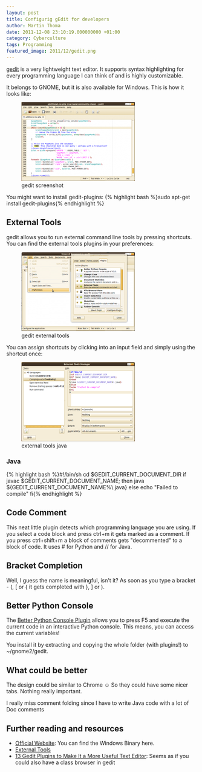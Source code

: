 ```yaml
---
layout: post
title: Configurig gEdit for developers
author: Martin Thoma
date: 2011-12-08 23:10:19.000000000 +01:00
category: Cyberculture
tags: Programming
featured_image: 2011/12/gedit.png
---
```

<a href="http://en.wikipedia.org/wiki/Gedit">gedit</a> is a very lightweight text editor. It supports syntax highlighting for every programming language I can think of and is highly customizable.

It belongs to GNOME, but it is also available for Windows. This is how it looks like:

<figure class="aligncenter">
            <a href="../images/2011/12/gedit-screenshot-300x208.png"><img src="../images/2011/12/gedit-screenshot-300x208.png" alt="gedit screenshot" style="max-width:300px;max-height:208px" class="size-medium wp-image-9571"/></a>
            <figcaption class="text-center">gedit screenshot</figcaption>
        </figure>

You might want to install gedit-plugins:
{% highlight bash %}sudo apt-get install gedit-plugins{% endhighlight %}

<h2>External Tools</h2>
gedit allows you to run external command line tools by pressing shortcuts. You can find the external tools plugins in your preferences:
<figure class="aligncenter">
            <a href="../images/2011/12/gedit-external-tools1-300x209.png"><img src="../images/2011/12/gedit-external-tools1-300x209.png" alt="gedit external tools" style="max-width:300px;max-height:209px" class="size-medium wp-image-9601"/></a>
            <figcaption class="text-center">gedit external tools</figcaption>
        </figure>

You can assign shortcuts by clicking into an input field and simply using the shortcut once:
<figure class="aligncenter">
            <a href="../images/2011/12/external-tool-java-300x209.png"><img src="../images/2011/12/external-tool-java-300x209.png" alt="external tools java" style="max-width:300px;max-height:209px" class="size-medium wp-image-9611"/></a>
            <figcaption class="text-center">external tools java</figcaption>
        </figure>

<h3>Java</h3>
{% highlight bash %}#!/bin/sh
cd $GEDIT_CURRENT_DOCUMENT_DIR
if javac $GEDIT_CURRENT_DOCUMENT_NAME;
then
java ${GEDIT_CURRENT_DOCUMENT_NAME%\.java}
else
echo "Failed to compile"
fi{% endhighlight %}

<h2>Code Comment</h2>
This neat little plugin detects which programming language you are using. If you select a code block and press ctrl+m it gets marked as a comment. If you press ctrl+shift+m a block of comments gets "decommented" to a block of code. It uses # for Python and // for Java.

<h2>Bracket Completion</h2>
Well, I guess the name is meaningful, isn't it? As soon as you type a bracket - (, [ or { it gets completed with }, ] or ).

<h2>Better Python Console</h2>
The <a href="http://live.gnome.org/Gedit/Plugins/BetterPythonConsole">Better Python Console Plugin</a> allows you to press F5 and execute the current code in an interactive Python console. This means, you can access the current variables!

You install it by extracting and copying the whole folder (with plugins!) to ~/gnome2/gedit.

<h2>What could be better</h2>
The design could be similar to Chrome ☺ So they could have some nicer tabs. Nothing really important.

I really miss comment folding since I have to write Java code with a lot of Doc comments

<h2>Further reading and resources</h2>
<ul>
    <li><a href="http://projects.gnome.org/gedit/">Official Website</a>: You can find the Windows Binary here.</li>
    <li><a href="http://live.gnome.org/Gedit/ExternalToolsPluginCommands">External Tools</a></li>
    <li><a href="http://www.makeuseof.com/tag/top-plugins-to-extend-and-make-gedit-a-more-useful-text-editor-linux/">13 Gedit Plugins to Make It a More Useful Text Editor</a>: Seems as if you could also have a class browser in gedit</li>
</ul>
